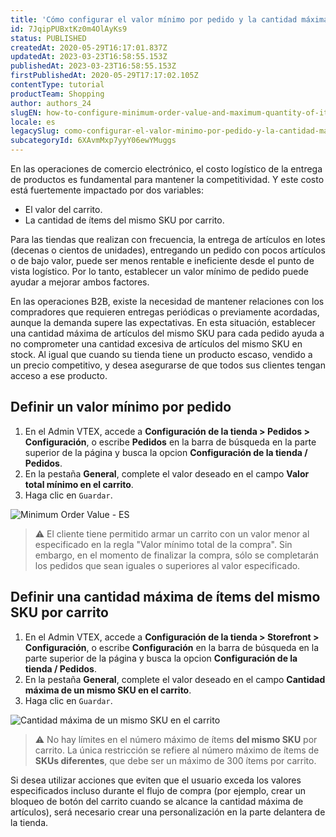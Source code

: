 ```yaml
---
title: 'Cómo configurar el valor mínimo por pedido y la cantidad máxima de ítems por SKU'
id: 7JqipPUBxtKz0m4OlAyKs9
status: PUBLISHED
createdAt: 2020-05-29T16:17:01.837Z
updatedAt: 2023-03-23T16:58:55.153Z
publishedAt: 2023-03-23T16:58:55.153Z
firstPublishedAt: 2020-05-29T17:17:02.105Z
contentType: tutorial
productTeam: Shopping
author: authors_24
slugEN: how-to-configure-minimum-order-value-and-maximum-quantity-of-items-per-sku
locale: es
legacySlug: como-configurar-el-valor-minimo-por-pedido-y-la-cantidad-maxima-de-items-por
subcategoryId: 6XAvmMxp7yyY06ewYMuggs
---
```


En las operaciones de comercio electrónico, el costo logístico de la entrega de productos es fundamental para mantener la competitividad. Y este costo está fuertemente impactado por dos variables:

- El valor del carrito.
- La cantidad de ítems del mismo SKU por carrito.

Para las tiendas que realizan con frecuencia, la entrega de artículos en lotes (decenas o cientos de unidades), entregando un pedido con pocos artículos o de bajo valor, puede ser menos rentable e ineficiente desde el punto de vista logístico. Por lo tanto, establecer un valor mínimo de pedido puede ayudar a mejorar ambos factores.

En las operaciones B2B, existe la necesidad de mantener relaciones con los compradores que requieren entregas periódicas o previamente acordadas, aunque la demanda supere las expectativas. En esta situación, establecer una cantidad máxima de artículos del mismo SKU para cada pedido ayuda a no comprometer una cantidad excesiva de artículos del mismo SKU en stock. Al igual que cuando su tienda tiene un producto escaso, vendido a un precio competitivo, y desea asegurarse de que todos sus clientes tengan acceso a ese producto.

## Definir un valor mínimo por pedido

1. En el Admin VTEX, accede a __Configuración de la tienda > Pedidos > Configuración__, o escribe __Pedidos__ en la barra de búsqueda en la parte superior de la página y busca la opcion __Configuración de la tienda / Pedidos__.
2. En la pestaña __General__, complete el valor deseado en el campo __Valor total mínimo en el carrito__.
3. Haga clic en `Guardar`.

![Minimum Order Value - ES](//images.ctfassets.net/alneenqid6w5/6bJ49E109ewRg9VUoP16rP/3571a12b0a5367cc62e982c04e8e7ece/Minimum_Order_Value_-_ES.png)

>⚠️ El cliente tiene permitido armar un carrito con un valor menor al especificado en la regla "Valor mínimo total de la compra". Sin embargo, en el momento de finalizar la compra, sólo se completarán los pedidos que sean iguales o superiores al valor especificado.

## Definir una cantidad máxima de ítems del mismo SKU por carrito

1. En el Admin VTEX, accede a __Configuración de la tienda > Storefront > Configuración__, o escribe __Configuración__ en la barra de búsqueda en la parte superior de la página y busca la opcion __Configuración de la tienda / Pedidos__.
2. En la pestaña __General__, complete el valor deseado en el campo __Cantidad máxima de un mismo SKU en el carrito__.
3. Haga clic en `Guardar`.

![Cantidad máxima de un mismo SKU en el carrito](//images.ctfassets.net/alneenqid6w5/Tb4rS7FposwzygY5HlEpr/cfcc10ac1d2bccfb10fcd174d832f3f3/Quantidade_Maxima_de_um_mesmo_SKU_no_carrinho_ES.png)

>⚠️ No hay límites en el número máximo de ítems **del mismo SKU** por carrito. La única restricción se refiere al número máximo de ítems de **SKUs diferentes**, que debe ser un máximo de 300 ítems por carrito.

Si desea utilizar acciones que eviten que el usuario exceda los valores especificados incluso durante el flujo de compra (por ejemplo, crear un bloqueo de botón del carrito cuando se alcance la cantidad máxima de artículos), será necesario crear una personalización en la parte delantera de la tienda.

